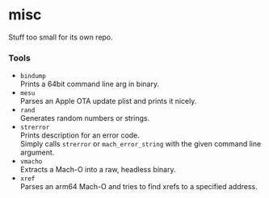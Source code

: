 # misc

Stuff too small for its own repo.

### Tools

-   `bindump`  
    Prints a 64bit command line arg in binary.
-   `mesu`  
    Parses an Apple OTA update plist and prints it nicely.
-   `rand`  
    Generates random numbers or strings.  
-   `strerror`  
    Prints description for an error code.  
    Simply calls `strerror` or `mach_error_string` with the given command line argument.
-   `vmacho`  
    Extracts a Mach-O into a raw, headless binary.
-   `xref`  
    Parses an arm64 Mach-O and tries to find xrefs to a specified address.
